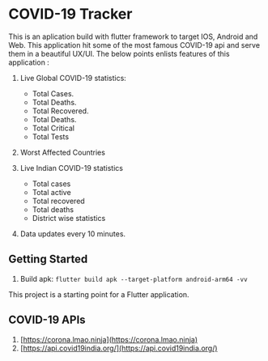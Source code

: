 # COVID-19 Tracker

This is an aplication build with flutter framework to target IOS, Android and Web.
This application hit some of the most famous COVID-19 api and serve them in a beautiful UX/UI.
The below points enlists features of this application :

1. Live Global COVID-19 statistics:
    * Total Cases.
    * Total Deaths.
    * Total Recovered.
    * Total Deaths.
    * Total Critical
    * Total Tests

2. Worst Affected Countries

3. Live Indian COVID-19 statistics
   * Total cases
   * Total active
   * Total recovered
   * Total deaths
   * District wise statistics

4. Data updates every 10 minutes.

## Getting Started

1. Build apk: `flutter build apk --target-platform android-arm64 -vv`

This project is a starting point for a Flutter application.

## COVID-19 APIs

 1. [https://corona.lmao.ninja](https://corona.lmao.ninja)
 2. [https://api.covid19india.org/](https://api.covid19india.org/)
